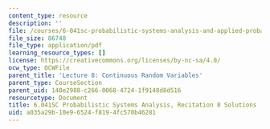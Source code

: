 ```yaml
---
content_type: resource
description: ''
file: /courses/6-041sc-probabilistic-systems-analysis-and-applied-probability-fall-2013/a035a29b10e96524f8194fc570b46281_MIT6_041SCF13_rec08_sol.pdf
file_size: 86748
file_type: application/pdf
learning_resource_types: []
license: https://creativecommons.org/licenses/by-nc-sa/4.0/
ocw_type: OCWFile
parent_title: 'Lecture 8: Continuous Random Variables'
parent_type: CourseSection
parent_uid: 140e2988-c266-0068-4724-1f9148d8d516
resourcetype: Document
title: 6.041SC Probabilistic Systems Analysis, Recitation 8 Solutions
uid: a035a29b-10e9-6524-f819-4fc570b46281
---
```

